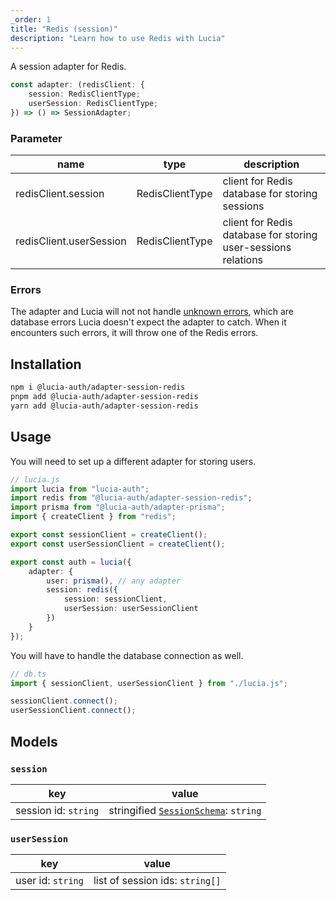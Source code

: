 ```yaml
---
_order: 1
title: "Redis (session)"
description: "Learn how to use Redis with Lucia"
---
```


A session adapter for Redis.

```ts
const adapter: (redisClient: {
	session: RedisClientType;
	userSession: RedisClientType;
}) => () => SessionAdapter;
```

### Parameter

| name                    | type            | description                                                   |
| ----------------------- | --------------- | ------------------------------------------------------------- |
| redisClient.session     | RedisClientType | client for Redis database for storing sessions                |
| redisClient.userSession | RedisClientType | client for Redis database for storing user-sessions relations |

### Errors

The adapter and Lucia will not not handle [unknown errors](/basics/error-handling#known-errors), which are database errors Lucia doesn't expect the adapter to catch. When it encounters such errors, it will throw one of the Redis errors.

## Installation

```bash
npm i @lucia-auth/adapter-session-redis
pnpm add @lucia-auth/adapter-session-redis
yarn add @lucia-auth/adapter-session-redis
```

## Usage

You will need to set up a different adapter for storing users.

```ts
// lucia.js
import lucia from "lucia-auth";
import redis from "@lucia-auth/adapter-session-redis";
import prisma from "@lucia-auth/adapter-prisma";
import { createClient } from "redis";

export const sessionClient = createClient();
export const userSessionClient = createClient();

export const auth = lucia({
	adapter: {
		user: prisma(), // any adapter
		session: redis({
			session: sessionClient,
			userSession: userSessionClient
		})
	}
});
```

You will have to handle the database connection as well.

```ts
// db.ts
import { sessionClient, userSessionClient } from "./lucia.js";

sessionClient.connect();
userSessionClient.connect();
```

## Models

### `session`

| key                  | value                                                                                            |
| -------------------- | ------------------------------------------------------------------------------------------------ |
| session id: `string` | stringified [`SessionSchema`](/reference/lucia-auth/types#sessionschema#schema-type-1): `string` |

### `userSession`

| key               | value                           |
| ----------------- | ------------------------------- |
| user id: `string` | list of session ids: `string[]` |
